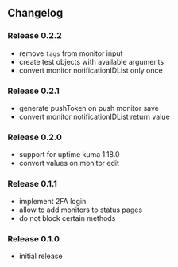 ## Changelog

### Release 0.2.2

- remove `tags` from monitor input
- create test objects with available arguments
- convert monitor notificationIDList only once

### Release 0.2.1

- generate pushToken on push monitor save
- convert monitor notificationIDList return value

### Release 0.2.0

- support for uptime kuma 1.18.0
- convert values on monitor edit

### Release 0.1.1

- implement 2FA login
- allow to add monitors to status pages
- do not block certain methods

### Release 0.1.0

- initial release
